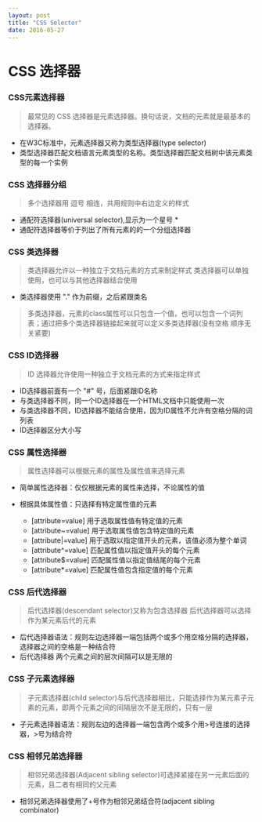 ```yaml
---
layout: post
title: "CSS Selector"
date: 2016-05-27
---
```


# CSS 选择器

### CSS元素选择器

> 最常见的 CSS 选择器是元素选择器。换句话说，文档的元素就是最基本的选择器。

- 在W3C标准中，元素选择器又称为类型选择器(type selector)
- 类型选择器匹配文档语言元素类型的名称。类型选择器匹配文档树中该元素类型的每一个实例


### CSS 选择器分组

> 多个选择器用 逗号 相连，共用规则中右边定义的样式

- 通配符选择器(universal selector),显示为一个星号 *
- 通配符选择器等价于列出了所有元素的的一个分组选择器

### CSS 类选择器

> 类选择器允许以一种独立于文档元素的方式来制定样式
> 类选择器可以单独使用，也可以与其他选择器结合使用

- 类选择器使用 "." 作为前缀，之后紧跟类名

>多类选择器，元素的class属性可以只包含一个值，也可以包含一个词列表；通过把多个类选择器链接起来就可以定义多类选择器(没有空格 顺序无关紧要)


### CSS ID选择器

> ID 选择器允许使用一种独立于文档元素的方式来指定样式

- ID选择器前面有一个 "#" 号，后面紧跟ID名称
- 与类选择器不同，同一个ID选择器在一个HTML文档中只能使用一次
- 与类选择器不同，ID选择器不能结合使用，因为ID属性不允许有空格分隔的词列表
- ID选择器区分大小写


### CSS 属性选择器

> 属性选择器可以根据元素的属性及属性值来选择元素

- 简单属性选择器：仅仅根据元素的属性来选择，不论属性的值
- 根据具体属性值：只选择有特定属性值的元素

  - [attribute=value]   用于选取属性值有特定值的元素
  - [attribute~=value]  用于选取属性值包含特定值的元素
  - [attribute|=value]  用于选取以指定值开头的元素，该值必须为整个单词
  - [attribute^=value]  匹配属性值以指定值开头的每个元素
  - [attribute$=value]  匹配属性值以指定值结尾的每个元素
  - [attribute*=value]  匹配属性值包含指定值的每个元素

### CSS 后代选择器

> 后代选择器(descendant selector)又称为包含选择器
> 后代选择器可以选择作为某元素后代的元素

- 后代选择器语法：规则左边选择器一端包括两个或多个用空格分隔的选择器，选择器之间的空格是一种结合符
- 后代选择器 两个元素之间的层次间隔可以是无限的

### CSS 子元素选择器

> 子元素选择器(child selector)与后代选择器相比，只能选择作为某元素子元素的元素，即两个元素之间的间隔层次不是无限的，只有一层

- 子元素选择器语法：规则左边的选择器一端包含两个或多个用>号连接的选择器，>号为结合符

### CSS 相邻兄弟选择器

> 相邻兄弟选择器(Adjacent sibling selector)可选择紧接在另一元素后面的元素，且二者有相同的父元素

- 相邻兄弟选择器使用了+号作为相邻兄弟结合符(adjacent sibling combinator)
